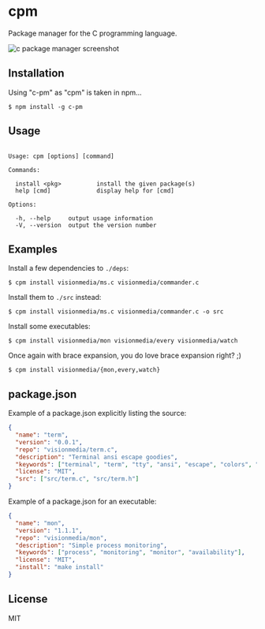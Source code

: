 
# cpm

  Package manager for the C programming language.

  ![c package manager screenshot](http://f.cl.ly/items/0u1k3G0e1U0f1Q411e3N/cpm.png)

## Installation

  Using "c-pm" as "cpm" is taken in npm...

```
$ npm install -g c-pm
```

## Usage

```

Usage: cpm [options] [command]

Commands:

  install <pkg>          install the given package(s)
  help [cmd]             display help for [cmd]

Options:

  -h, --help     output usage information
  -V, --version  output the version number

```

## Examples

 Install a few dependencies to `./deps`:

```
$ cpm install visionmedia/ms.c visionmedia/commander.c
```

 Install them to `./src` instead:

```
$ cpm install visionmedia/ms.c visionmedia/commander.c -o src
```

 Install some executables:

```
$ cpm install visionmedia/mon visionmedia/every visionmedia/watch
```

  Once again with brace expansion, you do love brace expansion right? ;)

```
$ cpm install visionmedia/{mon,every,watch}
```

## package.json

 Example of a package.json explicitly listing the source:

```json
{
  "name": "term",
  "version": "0.0.1",
  "repo": "visionmedia/term.c",
  "description": "Terminal ansi escape goodies",
  "keywords": ["terminal", "term", "tty", "ansi", "escape", "colors", "console"],
  "license": "MIT",
  "src": ["src/term.c", "src/term.h"]
}
```

 Example of a package.json for an executable:

```json
{
  "name": "mon",
  "version": "1.1.1",
  "repo": "visionmedia/mon",
  "description": "Simple process monitoring",
  "keywords": ["process", "monitoring", "monitor", "availability"],
  "license": "MIT",
  "install": "make install"
}
```

## License 

  MIT
